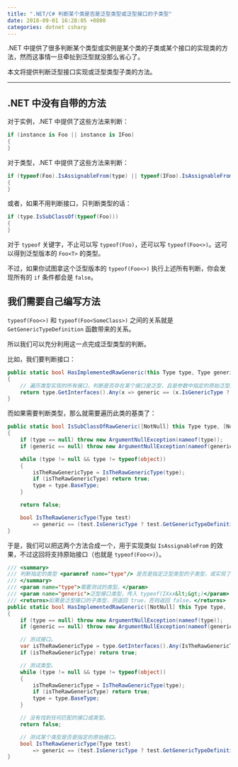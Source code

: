 ```yaml
---
title: ".NET/C# 判断某个类是否是泛型类型或泛型接口的子类型"
date: 2018-09-01 16:28:05 +0800
categories: dotnet csharp
---
```


.NET 中提供了很多判断某个类型或实例是某个类的子类或某个接口的实现类的方法，然而这事情一旦牵扯到泛型就没那么省心了。

本文将提供判断泛型接口实现或泛型类型子类的方法。

---

<div id="toc"></div>

## .NET 中没有自带的方法

对于实例，.NET 中提供了这些方法来判断：

```csharp
if (instance is Foo || instance is IFoo)
{
}
```

对于类型，.NET 中提供了这些方法来判断：

```csharp
if (typeof(Foo).IsAssignableFrom(type) || typeof(IFoo).IsAssignableFrom(type))
{
}
```

或者，如果不用判断接口，只判断类型的话：

```csharp
if (type.IsSubClassOf(typeof(Foo)))
{
}
```

对于 `typeof` 关键字，不止可以写 `typeof(Foo)`，还可以写 `typeof(Foo<>)`。这可以得到泛型版本的 `Foo<T>` 的类型。

不过，如果你试图拿这个泛型版本的 `typeof(Foo<>)` 执行上述所有判断，你会发现所有的 `if` 条件都会是 `false`。

## 我们需要自己编写方法

`typeof(Foo<>)` 和 `typeof(Foo<SomeClass>)` 之间的关系就是 `GetGenericTypeDefinition` 函数带来的关系。

所以我们可以充分利用这一点完成泛型类型的判断。

比如，我们要判断接口：

```csharp
public static bool HasImplementedRawGeneric(this Type type, Type generic)
{
    // 遍历类型实现的所有接口，判断是否存在某个接口是泛型，且是参数中指定的原始泛型的实例。
    return type.GetInterfaces().Any(x => generic == (x.IsGenericType ? x.GetGenericTypeDefinition() : x));
}
```

而如果需要判断类型，那么就需要遍历此类的基类了：

```csharp
public static bool IsSubClassOfRawGeneric([NotNull] this Type type, [NotNull] Type generic)
{
    if (type == null) throw new ArgumentNullException(nameof(type));
    if (generic == null) throw new ArgumentNullException(nameof(generic));

    while (type != null && type != typeof(object))
    {
        isTheRawGenericType = IsTheRawGenericType(type);
        if (isTheRawGenericType) return true;
        type = type.BaseType;
    }

    return false;

    bool IsTheRawGenericType(Type test)
        => generic == (test.IsGenericType ? test.GetGenericTypeDefinition() : test);
}
```

于是，我们可以把这两个方法合成一个，用于实现类似 `IsAssignableFrom` 的效果，不过这回将支持原始接口（也就是 `typeof(Foo<>)`）。

```csharp
/// <summary>
/// 判断指定的类型 <paramref name="type"/> 是否是指定泛型类型的子类型，或实现了指定泛型接口。
/// </summary>
/// <param name="type">需要测试的类型。</param>
/// <param name="generic">泛型接口类型，传入 typeof(IXxx&lt;&gt;)</param>
/// <returns>如果是泛型接口的子类型，则返回 true，否则返回 false。</returns>
public static bool HasImplementedRawGeneric([NotNull] this Type type, [NotNull] Type generic)
{
    if (type == null) throw new ArgumentNullException(nameof(type));
    if (generic == null) throw new ArgumentNullException(nameof(generic));

    // 测试接口。
    var isTheRawGenericType = type.GetInterfaces().Any(IsTheRawGenericType);
    if (isTheRawGenericType) return true;

    // 测试类型。
    while (type != null && type != typeof(object))
    {
        isTheRawGenericType = IsTheRawGenericType(type);
        if (isTheRawGenericType) return true;
        type = type.BaseType;
    }

    // 没有找到任何匹配的接口或类型。
    return false;

    // 测试某个类型是否是指定的原始接口。
    bool IsTheRawGenericType(Type test)
        => generic == (test.IsGenericType ? test.GetGenericTypeDefinition() : test);
}
```
